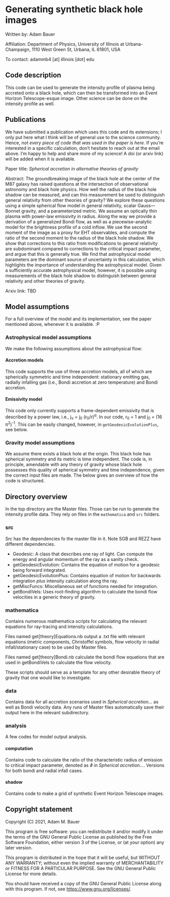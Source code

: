 # Generating synthetic black hole images
Written by: Adam Bauer

Affiliation: Department of Physics, University of Illinois at Urbana-Champaign, 1110 West Green St, Urbana, IL 61801, USA

To contact: adammb4 [at] illinois [dot] edu

## Code description
This code can be used to generate the intensity profile of plasma being accreted onto a black hole, which can then be transformed into an Event Horizon Telescope-esque image. Other science can be done on the intensity profile as well. 

## Publications
We have submitted a publication which uses this code and its extensions; I only put here what I think will be of general use to the science community. Hence, *not every piece of code that was used in the paper is here.* If you’re interested in a specific calculation, don’t hesitate to reach out at the email above. I’m happy to help and share more of my science! A doi (or arxiv link) will be added when it is available. 

Paper title: *Spherical accretion in alternative theories of gravity*

Abstract: The groundbreaking image of the black hole at the center of the M87 galaxy has raised questions at the intersection of observational astronomy and black hole physics. How well the radius of the black hole shadow can be measured, and can this measurement be used to distinguish general relativity from other theories of gravity? We explore these questions using a simple spherical flow model in general relativity, scalar Gauss—Bonnet gravity, and a parameterized metric. We assume an optically thin plasma with power-law emissivity in radius. Along the way we provide a derivation of a generalized Bondi flow, as well as a piecewise-analytic model for the brightness profile of a cold inflow. We use the second moment of the image as a proxy for EHT observables, and compute the ratio of the second moment to the radius of the black hole shadow.   We show that corrections to this ratio from modifications to general relativity are subdominant compared to corrections to the critical impact parameter, and argue that this is generally true.  We find that astrophysical model parameters are the dominant source of uncertainty in this calculation, which highlights the importance of understanding the astrophysical model. Given a sufficiently accurate astrophysical model, however, it is possible using measurements of the black hole shadow to distinguish between general relativity and other theories of gravity.

Arxiv link: TBD

## Model assumptions
For a full overview of the model and its implementation, see the paper mentioned above, whenever it is available. :P

### Astrophysical model assumptions
We make the following assumptions about the astrophysical flow:

#### Accretion models
This code supports the use of three accretion models, all of which are spherically symmetric and time independent: stationary emitting gas, radially infalling gas (i.e., Bondi accretion at zero temperature) and Bondi accretion. 

#### Emissivity model

This code only currently supports a frame-dependent emissivity that is described by a power law, i.e.,
j<sub>&nu;</sub> = j<sub>0</sub> (r<sub>0</sub>/r)<sup>&alpha;</sup>.
In our code,
r<sub>0</sub> = 1 and j<sub>0</sub> = (16 &pi;<sup>2</sup>)<sup>-1</sup>. This can be easily changed, however, in ```getGeodesicEvolutionPlus```, see below.

### Gravity model assumptions
We assume there exists a black hole at the origin. This black hole has spherical symmetry and its metric is time independent. The code is, in principle, amendable with any theory of gravity whose black hole possesses this quality of spherical symmetry and time independence, given the correct input files are made. The below gives an overview of how the code is structured.

## Directory overview
In the top directory are the Master files. Those can be run to generate the intensity profile data. They rely on files in the ```mathematica``` and ```src``` folders.

### src
Src has the dependencies fo the master file in it. Note SGB and REZZ have different dependencies. 
- Geodesic: A class that describes one ray of light. Can compute the energy and angular momentum of the ray as a sanity check.
- getGeodesicEvolution: Contains the equation of motion for a geodesic being forward integrated.
- getGeodesicEvolutionPlus: Contains equation of motion for backwards integration *plus* intensity calculation along the ray. 
- getMiscFuncs: Miscellaneous set of functions needed for integration.
- getBondiVels: Uses root-finding algorithm to calculate the bondi flow velocities in a generic theory of gravity.

### mathematica
Contains numerous mathematica scripts for calculating the relevant equations for ray-tracing and intensity calculations. 

Files named get[theory]Equations.nb output a .txt file with relevant equations (metric components, Christoffel symbols, flow velocity in radial infall/stationary case) to be used by Master files.

Files named get[theory]Bondi.nb calculate the bondi flow equations that are used in getBondiVels to calculate the flow velocity.

These scripts should serve as a template for any other desirable theory of gravity that one would like to investigate.

### data
Contains data for all accretion scenarios used in *Spherical accretion…* as well as Bondi velocity data. Any runs of Master files automatically save their output here in the relevant subdirectory.

### analysis
A few codes for model output analysis. 

#### computation
Contains code to calculate the ratio of the characteristic radius of emission to critical impact parameter, denoted as $\vartheta$ in *Spherical accretion…*. Versions for both bondi and radial infall cases.

#### shadow
Contains code to make a grid of synthetic Event Horizon Telescope images.

## Copyright statement
Copyright (C) 2021, Adam M. Bauer

This program is free software: you can redistribute it and/or modify it under the terms of the GNU General Public License as published by the Free Software Foundation, either version 3 of the License, or (at your option) any later version.

This program is distributed in the hope that it will be useful, but WITHOUT ANY WARRANTY; without even the implied warranty of MERCHANTABILITY or FITNESS FOR A PARTICULAR PURPOSE.  See the GNU General Public License for more details.

You should have received a copy of the GNU General Public License along with this program.  If not, see <https://www.gnu.org/licenses/>.

